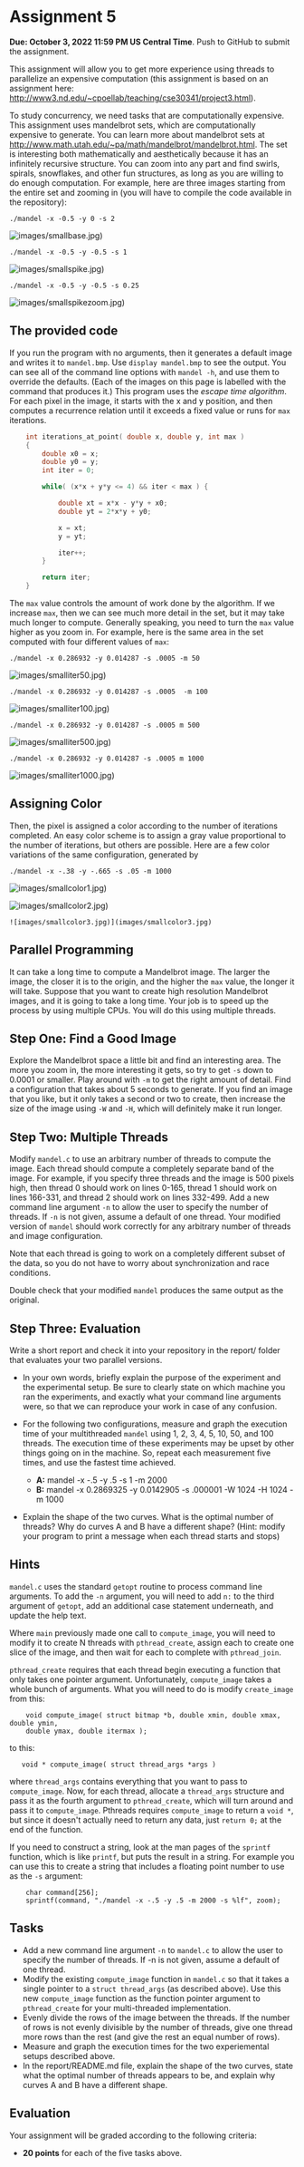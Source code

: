 Assignment 5
============

**Due: October 3, 2022 11:59 PM US Central Time**. Push to GitHub to submit the assignment.

This assignment will allow you to get more experience using threads to parallelize an expensive computation (this assignment is based on an assignment here: http://www3.nd.edu/~cpoellab/teaching/cse30341/project3.html).

To study concurrency, we need tasks that are computationally expensive. This assignment uses mandelbrot sets, which are computationally expensive to generate. You can learn more about mandelbrot sets at http://www.math.utah.edu/~pa/math/mandelbrot/mandelbrot.html. The set is interesting both mathematically and aesthetically because it has an infinitely recursive structure. You can zoom into any part and find swirls, spirals, snowflakes, and other fun structures, as long as you are willing to do enough computation. For example, here are three images starting from the entire set and zooming in (you will have to compile the code available in the repository):

```
./mandel -x -0.5 -y 0 -s 2
```
![images/smallbase.jpg)](images/smallbase.jpg)

```
./mandel -x -0.5 -y -0.5 -s 1
```
![images/smallspike.jpg)](images/smallspike.jpg)

```
./mandel -x -0.5 -y -0.5 -s 0.25
```
![images/smallspikezoom.jpg)](images/smallspikezoom.jpg)

## The provided code

If you run the program with no arguments, then it generates a default image and writes it to `mandel.bmp`. Use `display mandel.bmp` to see the output. You can see all of the command line options with `mandel -h`, and use them to override the defaults. (Each of the images on this page is labelled with the command that produces it.) This program uses the *escape time algorithm*. For each pixel in the image, it starts with the x and y position, and then computes a recurrence relation until it exceeds a fixed value or runs for `max` iterations.

```C
    int iterations_at_point( double x, double y, int max )
    {
        double x0 = x;
        double y0 = y;
        int iter = 0;

        while( (x*x + y*y <= 4) && iter < max ) {

            double xt = x*x - y*y + x0;
            double yt = 2*x*y + y0;

            x = xt;
            y = yt;

            iter++;
        }

        return iter;
    }
```

The `max` value controls the amount of work done by the algorithm. If we
increase `max`, then we can see much more detail in the set, but it may
take much longer to compute. Generally speaking, you need to turn the
`max` value higher as you zoom in. For example, here is the same area in
the set computed with four different values of `max`:

```
./mandel -x 0.286932 -y 0.014287 -s .0005 -m 50
```
![images/smalliter50.jpg)](images/smalliter50.jpg)

```
./mandel -x 0.286932 -y 0.014287 -s .0005  -m 100
```
![images/smalliter100.jpg)](images/smalliter100.jpg)

 ```
./mandel -x 0.286932 -y 0.014287 -s .0005 m 500
 ```
 ![images/smalliter500.jpg)](images/smalliter500.jpg)
 
 ```
./mandel -x 0.286932 -y 0.014287 -s .0005 m 1000
 ```
 ![images/smalliter1000.jpg)](images/smalliter1000.jpg)

## Assigning Color

Then, the pixel is assigned a color according to the number of
iterations completed. An easy color scheme is to assign a gray value
proportional to the number of iterations, but others are possible. Here
are a few color variations of the same configuration, generated by

```
./mandel -x -.38 -y -.665 -s .05 -m 1000
```
![images/smallcolor1.jpg)](images/smallcolor1.jpg)

![images/smallcolor2.jpg)](images/smallcolor2.jpg)

	![images/smallcolor3.jpg)](images/smallcolor3.jpg)

## Parallel Programming

It can take a long time to compute a Mandelbrot image. The
larger the image, the closer it is to the origin, and the higher the
`max` value, the longer it will take. Suppose that you want to create
high resolution Mandelbrot images, and it is going to take a
long time. Your job is to speed up the process by using multiple CPUs.
You will do this using multiple threads.

## Step One: Find a Good Image

Explore the Mandelbrot space a little bit and find an interesting area.
The more you zoom in, the more interesting it gets, so try to get `-s`
down to 0.0001 or smaller. Play around with `-m` to get the right amount
of detail. Find a configuration that takes about 5 seconds to generate.
If you find an image that you like, but it only takes a second or two to
create, then increase the size of the image using `-W` and `-H`, which
will definitely make it run longer.

## Step Two: Multiple Threads

Modify `mandel.c` to use an arbitrary number of threads to compute the
image. Each thread should compute a completely separate band of the
image. For example, if you specify three threads and the image is 500
pixels high, then thread 0 should work on lines 0-165, thread 1 should
work on lines 166-331, and thread 2 should work on lines 332-499. Add a
new command line argument `-n` to allow the user to specify the number
of threads. If `-n` is not given, assume a default of one thread. Your
modified version of `mandel` should work correctly for any arbitrary
number of threads and image configuration.

Note that each thread is going to work on a completely different subset
of the data, so you do not have to worry about synchronization and race
conditions.

Double check that your modified `mandel` produces the same output as the
original.

## Step Three: Evaluation

Write a short report and check it into your repository in the report/ folder 
that evaluates your two parallel versions.

-   In your own words, briefly explain the purpose of the experiment
    and the experimental setup. Be sure to clearly state on which
    machine you ran the experiments, and exactly what your command line
    arguments were, so that we can reproduce your work in case of
    any confusion.

-   For the following two configurations, measure and graph the
    execution time of your  multithreaded `mandel` using 1, 2, 3, 4, 5,
    10, 50, and 100 threads. The execution time of these experiments may 
    be upset by other things going on in the machine. So, repeat each
    measurement five times, and use the fastest time achieved.

    - **A:** mandel -x -.5 -y .5 -s 1 -m 2000
    - **B:** mandel -x 0.2869325 -y 0.0142905 -s .000001 -W 1024 -H
        1024 -m 1000

-   Explain the shape of the two curves. What is the optimal number of
    threads? Why do curves A and B have a different shape? (Hint: modify
    your program to print a message when each thread starts and stops)
	
## Hints

`mandel.c` uses the standard `getopt` routine to process command line
arguments. To add the `-n` argument, you will need to add `n:` to the
third argument of `getopt`, add an additional case statement underneath,
and update the help text.

Where `main` previously made one call to `compute_image`, you will need
to modify it to create N threads with `pthread_create`, assign each to
create one slice of the image, and then wait for each to complete with
`pthread_join`.

`pthread_create` requires that each thread begin executing a function
that only takes one pointer argument. Unfortunately, `compute_image`
takes a whole bunch of arguments. What you will need to do is modify
`create_image` from this:

```
    void compute_image( struct bitmap *b, double xmin, double xmax, double ymin, 
    double ymax, double itermax );
```
to this:
   
```
   void * compute_image( struct thread_args *args )
```

where `thread_args` contains everything that you want to pass to
`compute_image`. Now, for each thread, allocate a `thread_args`
structure and pass it as the fourth argument to `pthread_create`, which
will turn around and pass it to `compute_image`.
Pthreads requires `compute_image` to return a `void *`, but since it
doesn't actually need to return any data, just `return 0;` at the end of
the function.

If you need to construct a string, look at the man pages of the
`sprintf` function, which is like `printf`, but puts the result in a
string. For example you can use this to create a string that includes a
floating point number to use as the `-s` argument:

```
    char command[256];
    sprintf(command, "./mandel -x -.5 -y .5 -m 2000 -s %lf", zoom);
```

## Tasks

* Add a new command line argument `-n` to `mandel.c` to allow the user to specify the number of threads. If -n is not given, assume a default of one thread. 
* Modify the existing `compute_image` function in `mandel.c` so that it takes a single pointer to a `struct thread_args`  (as described above). Use this new `compute_image` function as the function pointer argument to `pthread_create` for your multi-threaded implementation.
* Evenly divide the rows of the image between the threads. If the number of rows is not evenly divisible by the number of threads, give one thread more rows than the rest (and give the rest an equal number of rows).
* Measure and graph the execution times for the two experiemental setups described above.
* In the report/README.md file, explain the shape of the two curves, state what the optimal number of
threads appears to be, and explain why curves A and B have a different shape.

## Evaluation

Your assignment will be graded according to the following criteria:

- **20 points** for each of the five tasks above.
